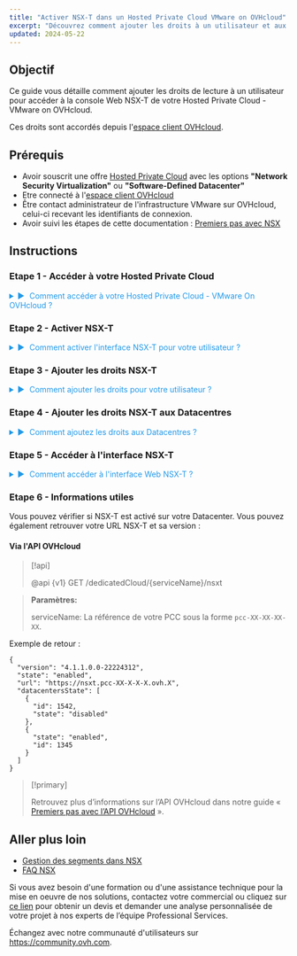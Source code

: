 ```yaml
---
title: "Activer NSX-T dans un Hosted Private Cloud VMware on OVHcloud"
excerpt: "Découvrez comment ajouter les droits à un utilisateur et aux Datacentres pour NSX-T"
updated: 2024-05-22
---
```


<style>
details>summary {
	color:rgb(33, 153, 232) !important;
	cursor: pointer;
}
details>summary::before {
	content:'\25B6';
	padding-right:1ch;
}
details[open]>summary::before {
	content:'\25BC';
}
</style>

## Objectif

Ce guide vous détaille comment ajouter les droits de lecture à un utilisateur pour accéder à la console Web NSX-T de votre Hosted Private Cloud - VMware on OVHcloud.

Ces droits sont accordés depuis l'[espace client OVHcloud](/links/manager).

## Prérequis

- Avoir souscrit une offre [Hosted Private Cloud](https://www.ovhcloud.com/fr-ca/hosted-private-cloud/vmware/) avec les options **"Network Security Virtualization"** ou **"Software-Defined Datacenter"** 
- Etre connecté à l'[espace client OVHcloud](/links/manager)
- Être contact administrateur de l'infrastructure VMware sur OVHcloud, celui-ci recevant les identifiants de connexion.
- Avoir suivi les étapes de cette documentation : [Premiers pas avec NSX](/pages/hosted_private_cloud/hosted_private_cloud_powered_by_vmware/nsx-01-first-steps)

## Instructions

### Etape 1 - Accéder à votre Hosted Private Cloud

<details>

<summary>Comment accéder à votre Hosted Private Cloud - VMware On OVHcloud ?</summary>

Une fois connecté à l'espace client OVHcloud, cliquez sur l'onglet <code class="action">Hosted Private Cloud</code>.
</br></br>

- Lien OVHcloud : https://www.ovh.com/manager/#/dedicated/dedicated_cloud/pcc-xxx-xxx-xxx-xxx > Remplacez-le par le nom de votre service VMware on OVHcloud.

<p><img alt="NSX screenshot" class="thumbnail" src="/images/nsx_user_rights_7.png" loading="lazy"></p>

</details>

### Etape 2 - Activer NSX-T

<details>

<summary>Comment activer l'interface NSX-T pour votre utilisateur ?</summary>

Depuis la page précedente, éditez l'utilisateur avec lequel vous souhaitez accéder à l'interface Web NSX-T : 
</br></br>

<code class="action">VMware</code> > <code class="action">PCC-XXX.XXX.XXX.XXX</code> > <code class="action">Utilisateur</code> > <code class="action">Modifier</code> puis activez le bouton <code class="action">NSX Interface</code>.

<p><img alt="NSX screenshot" class="thumbnail" src="/images/nsx_user_rights_3.png" loading="lazy"></p>
<p><img alt="NSX screenshot" class="thumbnail" src="/images/nsx_user_rights_13.png" loading="lazy"></p>
<p><img alt="NSX screenshot" class="thumbnail" src="/images/nsx_user_rights_1.png" loading="lazy"></p>

</details>

### Etape 3 - Ajouter les droits NSX-T

<details>
<summary>Comment ajouter les droits pour votre utilisateur ?</summary>

Cliquez sur : <code class="action">VMware</code> > <code class="action">PCC-XXX-XXX-XXX-XXX</code> > <code class="action">Utilisateur</code> > <code class="action">Modifier</code>.

<p><img alt="NSX screenshot" class="thumbnail" src="/images/nsx_user_rights_7.png" loading="lazy"></p>

</details>


### Etape 4 - Ajouter les droits NSX-T aux Datacentres

<details>
<summary>Comment ajoutez les droits aux Datacentres ?</summary>

Il ne vous reste plus que à modifier les droits de chaque Datacenter souhaité en cliquant sur : <code class="action">VMware</code> > <code class="action">PCC-XXX-XXX-XXX-XXX</code> > <code class="action">Utilisateur</code> > <code class="action">Voir / Modifier les droits par DC</code> > <code class="action">Modifier</code>.

Une fenetre s'ouvre alors. Choisissez les droits nécessaires parmi les 3 sections principales > <code class="action">Accès vSphere</code> / <code class="action">Accès au vmNetwork</code> / <code class="action">Accès aux V(x)Lans</code>.

</br></br>
Les droits suivants sont disponibles : <strong>Operateur</strong> / <strong>Administrateur</strong> / <strong>Aucun</strong> / <strong>Lecture seule</strong>
</br></br>
Uniquement l'accès aux <code class="action">V(x)Lans</code> en <strong>Lecture seule</strong> est nécessaire pour accéder à l'interface Web NSX-T.
</br></br>
Choisissez <code class="action">Lecture seule</code>.
</br></br>
Si vous voulez faire des modifications dans l'interface Web NSX-T, des droits supplémentaires seront alors nécessaires, tels que <strong>Opérateur</strong> ou <strong>Administrateur</strong>.

<p><img alt="NSX screenshot" class="thumbnail" src="/images/nsx_user_rights_8.png" loading="lazy"></p>

</details>

### Etape 5 - Accéder à l'interface NSX-T

<details>
<summary>Comment accéder à l'interface Web NSX-T ?</summary>

Toujours depuis votre arborescence Hosted Private Cloud, cliquez sur <code class="action">VMware</code> > <code class="action">PCC-XXX-XXX-XXX-XXX</code>.
</br></br>
- Lien OVHcloud : https://www.ovh.com/manager/#/dedicated/dedicated_cloud/PCC-XXX-XXX-XXX-XXX > Remplacez PCC-XXX-XXX-XXX-XXX par le nom de votre service PCC.

<p><img alt="NSX screenshot" class="thumbnail" src="/images/nsx_user_rights_9.png" loading="lazy"></p>
<p><img alt="NSX screenshot" class="thumbnail" src="/images/nsx_user_rights_10.png" loading="lazy"></p>
<p><img alt="NSX screenshot" class="thumbnail" src="/images/nsx_user_rights_11.png" loading="lazy"></p>
<p><img alt="NSX screenshot" class="thumbnail" src="/images/nsx_user_rights_12.png" loading="lazy"></p>

</details>

### Etape 6 - Informations utiles

Vous pouvez vérifier si NSX-T est activé sur votre Datacenter. Vous pouvez également retrouver votre URL NSX-T et sa version :

#### Via l'API OVHcloud

> [!api]
>
> @api {v1} GET /dedicatedCloud/{serviceName}/nsxt

> **Paramètres:**
>
> serviceName: La référence de votre PCC sous la forme `pcc-XX-XX-XX-XX`.
>

Exemple de retour :

```shell
{
  "version": "4.1.1.0.0-22224312",
  "state": "enabled",
  "url": "https://nsxt.pcc-XX-X-X-X.ovh.X",
  "datacentersState": [
    {
      "id": 1542,
      "state": "disabled"
    },
    {
      "state": "enabled",
      "id": 1345
    }
  ]
}
```

> [!primary]
>
> Retrouvez plus d’informations sur l’API OVHcloud dans notre guide « [Premiers pas avec l’API OVHcloud](/pages/manage_and_operate/api/first-steps) ».

## Aller plus loin

- [Gestion des segments dans NSX](/pages/hosted_private_cloud/hosted_private_cloud_powered_by_vmware/nsx-02-segment-management)
- [FAQ NSX](/pages/hosted_private_cloud/hosted_private_cloud_powered_by_vmware/nsx-11-faq)

Si vous avez besoin d'une formation ou d'une assistance technique pour la mise en oeuvre de nos solutions, contactez votre commercial ou cliquez sur [ce lien](/links/professional-services) pour obtenir un devis et demander une analyse personnalisée de votre projet à nos experts de l’équipe Professional Services.

Échangez avec notre communauté d'utilisateurs sur <https://community.ovh.com>.
